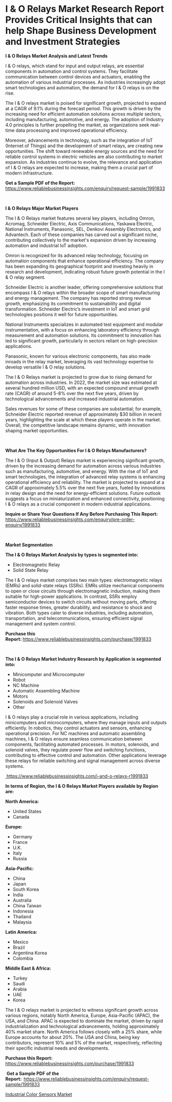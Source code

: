 <p><h1>I & O Relays Market Research Report Provides Critical Insights that can help Shape Business Development and Investment Strategies</h1></p><p><strong>I & O Relays Market Analysis and Latest Trends</strong></p>
<p><p>I & O relays, which stand for input and output relays, are essential components in automation and control systems. They facilitate communication between control devices and actuators, enabling the automation of various industrial processes. As industries increasingly adopt smart technologies and automation, the demand for I & O relays is on the rise.</p><p>The I & O relays market is poised for significant growth, projected to expand at a CAGR of 9.1% during the forecast period. This growth is driven by the increasing need for efficient automation solutions across multiple sectors, including manufacturing, automotive, and energy. The adoption of Industry 4.0 principles is further propelling the market, as organizations seek real-time data processing and improved operational efficiency.</p><p>Moreover, advancements in technology, such as the integration of IoT (Internet of Things) and the development of smart relays, are creating new opportunities. The shift toward renewable energy sources and the need for reliable control systems in electric vehicles are also contributing to market expansion. As industries continue to evolve, the relevance and application of I & O relays are expected to increase, making them a crucial part of modern infrastructure.</p></p>
<p><strong>Get a Sample PDF of the Report:&nbsp;</strong> <a href="https://www.reliablebusinessinsights.com/enquiry/request-sample/1991833?utm_campaign=3109&utm_medium=2&utm_source=Github&utm_content=ia&utm_term=07042025&utm_id=i-o-relays">https://www.reliablebusinessinsights.com/enquiry/request-sample/1991833</a></p>
<p>&nbsp;</p>
<p><strong>I & O Relays Major Market Players</strong></p>
<p><p>The I & O Relays market features several key players, including Omron, Acromag, Schneider Electric, Axis Communications, Yaskawa Electric, National Instruments, Panasonic, SEL, Denkovi Assembly Electronics, and Advantech. Each of these companies has carved out a significant niche, contributing collectively to the market's expansion driven by increasing automation and industrial IoT adoption.</p><p>Omron is recognized for its advanced relay technology, focusing on automation components that enhance operational efficiency. The company has been expanding its geographical footprint and investing heavily in research and development, indicating robust future growth potential in the I & O relay segment.</p><p>Schneider Electric is another leader, offering comprehensive solutions that encompass I & O relays within the broader scope of smart manufacturing and energy management. The company has reported strong revenue growth, emphasizing its commitment to sustainability and digital transformation. Schneider Electric’s investment in IoT and smart grid technologies positions it well for future opportunities.</p><p>National Instruments specializes in automated test equipment and modular instrumentation, with a focus on enhancing laboratory efficiency through measurement and automation solutions. Its commitment to innovation has led to significant growth, particularly in sectors reliant on high-precision applications.</p><p>Panasonic, known for various electronic components, has also made inroads in the relay market, leveraging its vast technology expertise to develop versatile I & O relay solutions. </p><p>The I & O Relays market is projected to grow due to rising demand for automation across industries. In 2022, the market size was estimated at several hundred million USD, with an expected compound annual growth rate (CAGR) of around 5-8% over the next five years, driven by technological advancements and increased industrial automation.</p><p>Sales revenues for some of these companies are substantial; for example, Schneider Electric reported revenue of approximately $30 billion in recent years, highlighting the scale at which these players operate in the market. Overall, the competitive landscape remains dynamic, with innovation shaping market opportunities.</p></p>
<p>&nbsp;</p>
<p><strong>What Are The Key Opportunities For I & O Relays Manufacturers?</strong></p>
<p><p>The I & O (Input & Output) Relays market is experiencing significant growth, driven by the increasing demand for automation across various industries such as manufacturing, automotive, and energy. With the rise of IoT and smart technologies, the integration of advanced relay systems is enhancing operational efficiency and reliability. The market is projected to expand at a CAGR of approximately 5.5% over the next five years, fueled by innovations in relay design and the need for energy-efficient solutions. Future outlook suggests a focus on miniaturization and enhanced connectivity, positioning I & O relays as a crucial component in modern industrial applications.</p></p>
<p><strong>Inquire or Share Your Questions If Any Before Purchasing This Report:</strong> <a href="https://www.reliablebusinessinsights.com/enquiry/pre-order-enquiry/1991833?utm_campaign=3109&utm_medium=2&utm_source=Github&utm_content=ia&utm_term=07042025&utm_id=i-o-relays">https://www.reliablebusinessinsights.com/enquiry/pre-order-enquiry/1991833</a></p>
<p>&nbsp;</p>
<p><strong>Market Segmentation</strong></p>
<p><strong>The I & O Relays Market Analysis by types is segmented into:</strong></p>
<p><ul><li>Electromagnetic Relay</li><li>Solid State Relay</li></ul></p>
<p><p>The I & O relays market comprises two main types: electromagnetic relays (EMRs) and solid-state relays (SSRs). EMRs utilize mechanical components to open or close circuits through electromagnetic induction, making them suitable for high-power applications. In contrast, SSRs employ semiconductor devices to switch circuits without moving parts, offering faster response times, greater durability, and resistance to shock and vibration. Both types cater to diverse industries, including automation, transportation, and telecommunications, ensuring efficient signal management and system control.</p></p>
<p><strong>Purchase this Report:&nbsp;</strong><a href="https://www.reliablebusinessinsights.com/purchase/1991833?utm_campaign=3109&utm_medium=2&utm_source=Github&utm_content=ia&utm_term=07042025&utm_id=i-o-relays">https://www.reliablebusinessinsights.com/purchase/1991833</a></p>
<p>&nbsp;</p>
<p><strong>The I & O Relays Market Industry Research by Application is segmented into:</strong></p>
<p><ul><li>Minicomputer and Microcomputer</li><li>Robot</li><li>NC Machine</li><li>Automatic Assembling Machine</li><li>Motors</li><li>Solenoids and Solenoid Valves</li><li>Other</li></ul></p>
<p><p>I & O relays play a crucial role in various applications, including minicomputers and microcomputers, where they manage inputs and outputs efficiently. In robotics, they control actuators and sensors, enhancing operational precision. For NC machines and automatic assembling machines, I & O relays ensure seamless communication between components, facilitating automated processes. In motors, solenoids, and solenoid valves, they regulate power flow and switching functions, contributing to effective control and automation. Other applications leverage these relays for reliable switching and signal management across diverse systems.</p></p>
<p><a href="https://www.reliablebusinessinsights.com/i-and-o-relays-r1991833?utm_campaign=3109&utm_medium=2&utm_source=Github&utm_content=ia&utm_term=07042025&utm_id=i-o-relays">&nbsp;https://www.reliablebusinessinsights.com/i-and-o-relays-r1991833</a></p>
<p><strong>In terms of Region, the I & O Relays Market Players available by Region are:</strong></p>
<p>
    <p> <strong> North America: </strong>
        <ul>
            <li>United States</li>
            <li>Canada</li>
        </ul>
        </p> 
    <p> <strong> Europe: </strong>
        <ul>
            <li>Germany</li>
            <li>France</li>
            <li>U.K.</li>
            <li>Italy</li>
            <li>Russia</li>
        </ul>
        </p> 
    <p> <strong> Asia-Pacific: </strong>
        <ul>
            <li>China</li>
            <li>Japan</li>
            <li>South Korea</li>
            <li>India</li>
            <li>Australia</li>
            <li>China Taiwan</li>
            <li>Indonesia</li>
            <li>Thailand</li>
            <li>Malaysia</li>
        </ul>
        </p> 
    <p> <strong> Latin America: </strong>
        <ul>
            <li>Mexico</li>
            <li>Brazil</li>
            <li>Argentina Korea</li>
            <li>Colombia</li>
        </ul>
        </p> 
    <p> <strong> Middle East & Africa: </strong>
        <ul>
            <li>Turkey</li>
            <li>Saudi</li>
            <li>Arabia</li>
            <li>UAE</li>
            <li>Korea</li>
        </ul>
    </p>
    </p>
<p><p>The I & O relays market is projected to witness significant growth across various regions, notably North America, Europe, Asia-Pacific (APAC), the USA, and China. APAC is expected to dominate the market, driven by rapid industrialization and technological advancements, holding approximately 40% market share. North America follows closely with a 25% share, while Europe accounts for about 20%. The USA and China, being key contributors, represent 10% and 5% of the market, respectively, reflecting their specific industrial needs and developments.</p></p>
<p><strong>Purchase this Report: </strong><a href="https://www.reliablebusinessinsights.com/purchase/1991833?utm_campaign=3109&utm_medium=2&utm_source=Github&utm_content=ia&utm_term=07042025&utm_id=i-o-relays">https://www.reliablebusinessinsights.com/purchase/1991833</a></p>
<p>&nbsp;<strong>Get a Sample PDF of the Report:&nbsp;&nbsp;</strong><a href="https://www.reliablebusinessinsights.com/enquiry/request-sample/1991833?utm_campaign=3109&utm_medium=2&utm_source=Github&utm_content=ia&utm_term=07042025&utm_id=i-o-relays">https://www.reliablebusinessinsights.com/enquiry/request-sample/1991833</a></p>
<p><strong></strong></p>
<p><p><a href="https://github.com/jhamygunler/Market-Research-Report-List-1/blob/main/industrial-color-sensors-market.md?utm_campaign=3109&utm_medium=2&utm_source=Github&utm_content=ia&utm_term=07042025&utm_id=i-o-relays">Industrial Color Sensors Market</a></p></p>